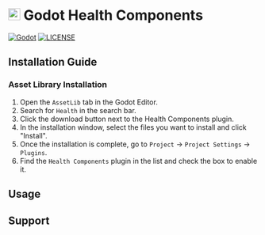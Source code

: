 # <img src="https://raw.githubusercontent.com/cluttered-code/godot-health-components/refs/heads/main/addons/health_components/health/health.svg" width="24" height="24" />  Godot Health Components

[![Godot](https://img.shields.io/badge/Godot-4.3%2b-blue?logo=godot-engine)](https://godotengine.org/download)
[![LICENSE](https://img.shields.io/badge/license-MIT-blue)](https://github.com/cluttered-code/godot-health-components/blob/main/addons/health_components/LICENSE)

## Installation Guide

### Asset Library Installation

1. Open the `AssetLib` tab in the Godot Editor.
2. Search for `Health` in the search bar.
3. Click the download button next to the Health Components plugin.
4. In the installation window, select the files you want to install and click "Install".
5. Once the installation is complete, go to `Project` -> `Project Settings` -> `Plugins`.
6. Find the `Health Components` plugin in the list and check the box to enable it.

## Usage

## Support
